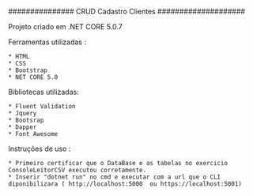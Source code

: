 ############### CRUD Cadastro Clientes ####################

Projeto criado em .NET CORE 5.0.7

Ferramentas utilizadas :

	* HTML
	* CSS
	* Bootstrap
	* NET CORE 5.0
	
	
Bibliotecas utilizadas:

	* Fluent Validation 
	* Jquery 
	* Bootsrap
	* Dapper
	* Font Awesome

Instruções de uso :

	* Primeiro certificar que o DataBase e as tabelas no exercicio ConsoleLeitorCSV executou corretamente.
	* Inserir "dotnet run" no cmd e executar com a url que o CLI diponibilizara ( http://localhost:5000  ou https://localhost:5001)

